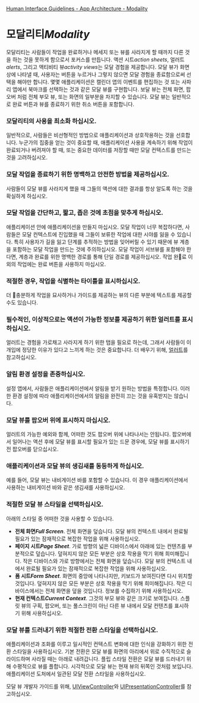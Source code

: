 [Human Interface Guidelines - App Architecture - Modality](https://developer.apple.com/design/human-interface-guidelines/ios/app-architecture/modality/)

# 모달리티*Modality*

모달리티는 사람들이 작업을 완료하거나 메세지 또는 뷰를 사라지게 할 때까지 다른 것을 하는 것을 못하게 함으로서 포커스를 만듭니다. 액션 시트*action sheets*, 얼러트*alerts*, 그리고 액티비티 뷰*activity views*는 모달 경험을 제공합니다. 모달 뷰가 화면 상에 나타낼 때, 사용자는 버튼을 누르거나 그렇지 않으면 모달 경험을 종료함으로써 선택을 해야만 합니다. 몇몇 애플리케이션은 캘린더 앱의 이벤트를 편집하는 것 또는 사파리 앱에서 북마크를 선택하는 것과 같은 모달 뷰를 구현합니다. 보달 뷰는 전체 화면, 팝오버 처럼 전체 부모 뷰, 또는 화면의 일부분을 차지할 수 있습니다. 모달 뷰는 일반적으로 완료 버튼과 뷰를 종료하기 위한 취소 버튼을 포함합니다.

### **모달리티의 사용을 최소화 하십시오.** 

일반적으로, 사람들은 비선형적인 방법으로 애플리케이션과 상호작용하는 것을 선호합니다. 누군가의 집중을 얻는 것이 중요할 때, 애플리케이션 사용을 계속하기 위해 작업이 완료되거나 버려져야 할 때, 또는 중요한 데이터를 저장할 때만 모달 컨텍스트를 만드는 것을 고려하십시오.

### **모달 작업을 종료하기 위한 명백하고 안전한 방법을 제공하십시오.** 

사람들이 모달 뷰를 사라지게 했을 때 그들의 액션에 대한 결과를 항상 알도록 하는 것을 확실하게 하십시오.

### **모달 작업을 간단하고, 짧고, 좁은 것에 초점을 맞추게 하십시오.** 

애플리케이션 안에 애플리케이션을 만들지 마십시오. 모달 작업이 너무 복잡하다면, 사람들은 모달 컨텍스트에 진입했을 때 그들이 보류한 작업에 대한 시야를 잃을 수 있습니다. 특히 사용자가 길을 잃고 단계를 추적하는 방법을 잊어버릴 수 있기 때문에 뷰 계층을 포함하는 모달 작업을 만드는 것에 주의하십시오. 모달 작업이 서브뷰를 포함해야 한다면, 계층과 완료를 위한 명백한 경로를 통해 단일 경로를 제공하십시오. 작업 완료 이외의 작업에는 완료 버튼을 사용하지 마십시오.

### **적절한 경우, 작업을 식별하는 타이틀을 표시하십시오.** 

더 충분하게 작업을 묘사하거나 가이드를 제공하는 뷰의 다른 부분에 텍스트를 제공할 수도 있습니다.

### **필수적인, 이상적으로는 액션이 가능한 정보를 제공하기 위한 얼러트를 표시하십시오.** 

얼러트는 경험을 가로채고 사라지게 하기 위한 탭을 필요로 하는데, 그래서 사람들이 이 개입에 정당한 이유가 있다고 느끼게 하는 것은 중요합니다. 더 배우기 위해, [얼러트](https://developer.apple.com/design/human-interface-guidelines/ios/views/alerts/)를 참고하십시오.

### **알림 환경 설정을 존중하십시오.** 

설정 앱에서, 사람들은 애플리케이션에서 알림을 받기 원하는 방법을 특정합니다. 이러한 환경 설정에 따라 애플리케이션에서의 알림을 완전히 끄는 것을 유혹받지는 않습니다.

### **모달 뷰를 팝오버 위에 표시하지 마십시오.** 

얼러트의 가능한 예외와 함께, 어떠한 것도 팝오버 위에 나타나서는 안됩니다. 팝오버에서 일어나는 액션 후에 모달 뷰를 표시할 필요가 있는 드문 경우에, 모달 뷰를 표시하기 전 팝오버를 닫으십시오.

### **애플리케이션과 모달 뷰의 생김새를 동등하게 하십시오.** 

예를 들어, 모달 뷰는 내비게이션 바를 포함할 수 있습니다. 이 경우 애플리케이션에서 사용하는 내비게이션 바와 같은 생김새를 사용하십시오.

### **적절한 모달 뷰 스타일을 선택하십시오.** 

아래의 스타일 중 어떠한 것을 사용할 수 있습니다.

- **전체 화면*Full Screen***. 전체 화면을 덮습니다. 모달 뷰의 컨텍스트 내에서 완료될 필요가 있는 잠재적으로 복잡한 작업을 위해 사용하십시오.
- **페이지 시트*Page Sheet***. 가로 방향의 넓은 디바이스에서 아래에 있는 컨텐츠를 부분적으로 덮습니다. 덮혀지지 않은 모든 부분은 상호 작용을 막기 위해 희미해집니다. 작은 디바이스와 가로 방향에서는 전체 화면을 덮습니다. 모달 뷰의 컨텍스트 내에서 완료될 필요가 있는 잠재적으로 복잡한 작업을 위해 사용하십시오.
- **폼 시트*Form Sheet***. 화면의 중앙에 나타나지만, 키보드가 보여진다면 다시 위치할 것입니다. 덮혀지지 않은 모든 부분은 상호 작용을 막기 위해 희미해집니다. 작은 디바이스에서는 전체 화면을 덮을 것입니다. 정보를 수집하기 위해 사용하십시오.
- **현재 컨텍스트*Current Context***. 그것의 부모 뷰와 같은 크기로 보여집니다. 스플릿 뷰의 구획, 팝오버, 또는 풀스크린이 아닌 다른 뷰 내에서 모달 컨텐츠를 표시하기 위해 사용하십시오.

### **모달 뷰를 드러내기 위한 적절한 전환 스타일을 선택하십시오.** 

애플리케이션과 조화를 이루고 일시적인 컨텍스트 변화에 대한 인식을 강화하기 위한 전환 스타일을 사용하십시오. 기본 전환은 모달 뷰를 화면의 아리에서 위로 수직적으로 슬라이드하며 사라질 때는 아래로 내려갑니다. 플립 스타일 전환은 모달 뷰를 드러내기 위해 수평적으로 뷰를 플합니다. 시각적으로 모달 뷰는 현재 뷰의 뒤쪽인 것처럼 보입니다. 애플리케이션 도처에서 일관된 모달 전환 스타일을 사용하십시오.

모달 뷰 개발자 가이드를 위해, [UIViewController](https://developer.apple.com/documentation/uikit/uiviewcontroller)와 [UIPresentationController](https://developer.apple.com/documentation/uikit/uipresentationcontroller)를 참고하십시오.